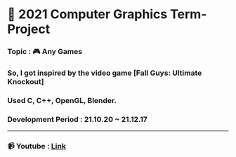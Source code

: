 # 🚀 2021 Computer Graphics Term-Project

### Topic : 🎮 Any Games
### So, I got inspired by the video game [Fall Guys: Ultimate Knockout]

### Used C, C++, OpenGL, Blender.

### Development Period : 21.10.20 ~ 21.12.17

***

### 📹 Youtube : [Link](https://youtu.be/tG_n6tfj5Sk)
